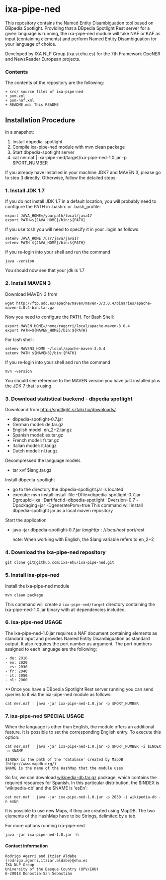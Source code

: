 # ixa-pipe-ned

This repository contains the Named Entity Disambiguation tool based on DBpedia Spotlight.
Providing that a DBpedia Spotlight Rest server for a given language is running, the ixa-pipe-ned module will take
NAF or KAF as input (containing <entities> elements) and perform Named Entity Disambiguation
for your language of choice.

Developed by IXA NLP Group (ixa.si.ehu.es) for the 7th Framework OpeNER and NewsReader European projects.

### Contents

The contents of the repository are the following:

    + src/ source files of ixa-pipe-ned
    + pom.xml 
    + pom-naf.xml
    + README.md: This README

## Installation Procedure

In a snapshot:

 1. Install dbpedia-spotlight
 2. Compile ixa-pipe-ned module with mvn clean package
 3. Start dbpedia-spotlight server
 4. cat ner.naf | ixa-pipe-ned/target/ixa-pipe-ned-1.0.jar -p $PORT_NUMBER

If you already have installed in your machine JDK7 and MAVEN 3, please go to step 3
directly. Otherwise, follow the detailed steps:

### 1. Install JDK 1.7

If you do not install JDK 1.7 in a default location, you will probably need to configure the PATH in .bashrc or .bash_profile:

    export JAVA_HOME=/yourpath/local/java17
    export PATH=${JAVA_HOME}/bin:${PATH}


If you use tcsh you will need to specify it in your .login as follows:

    setenv JAVA_HOME /usr/java/java17
    setenv PATH ${JAVA_HOME}/bin:${PATH}


If you re-login into your shell and run the command

    java -version


You should now see that your jdk is 1.7

### 2. Install MAVEN 3

Download MAVEN 3 from

    wget http://ftp.udc.es/apache/maven/maven-3/3.0.4/binaries/apache-maven-3.0.4-bin.tar.gz

Now you need to configure the PATH. For Bash Shell:

    export MAVEN_HOME=/home/ragerri/local/apache-maven-3.0.4
    export PATH=${MAVEN_HOME}/bin:${PATH}

For tcsh shell:

    setenv MAVEN3_HOME ~/local/apache-maven-3.0.4
    setenv PATH ${MAVEN3}/bin:{PATH}

If you re-login into your shell and run the command

    mvn -version


You should see reference to the MAVEN version you have just installed plus the JDK 7 that is using.

### 3. Download statistical backend - dbpedia spotlight

Downloand from http://spotlight.sztaki.hu/downloads/
- dbpedia-spotlight-0.7.jar
- German model: de.tar.gz
- English model: en_2+2.tar.gz 
- Spanish model: es.tar.gz	
- French model: fr.tar.gz
- Italian model: it.tar.gz
- Dutch model: nl.tar.gz

Decompressed the language models 
- tar xvf $lang.tar.gz

Install dbpedia-spotlight
- go to the directory the dbpedia-spotlight.jar is located
- execute:
  mvn install:install-file -Dfile=dbpedia-spotlight-0.7.jar -DgroupId=ixa -DartifactId=dbpedia-spotlight -Dversion=0.7 -Dpackaging=jar -DgeneratePom=true
  This command will install dbpedia-spotlight jar as a local maven repository

Start the application
- java -jar dbpedia-spotlight-0.7.jar $lang http://localhost:$port/rest 

  note: When working with English, the $lang variable refers to en_2+2 


### 4. Download the ixa-pipe-ned repository

    git clone git@github.com:ixa-ehu/ixa-pipe-ned.git


### 5. Install ixa-pipe-ned

Install the ixa-pipe-ned module

    mvn clean package


This command will create a `ixa-pipe-ned/target` directory containing the
ixa-pipe-ned-1.0.jar binary with all dependencies included.

### 6. ixa-pipe-ned USAGE

The ixa-pipe-ned-1.0.jar requires a NAF document containing <entities> elements as standard input and
provides Named Entity Disambiguation as standard output. It also requires the port number as argument.
The port numbers assigned to each language are the following:

    - de: 2010
    - en: 2020
    - es: 2030
    - fr: 2040
    - it: 2050
    - nl: 2060

**Once you have a DBpedia Spotlight Rest server running you can send queries to it via the ixa-pipe-ned module as follows:

    cat ner.naf | java -jar ixa-pipe-ned-1.0.jar -p $PORT_NUMBER

### 7. ixa-pipe-ned SPECIAL USAGE

When the language is other than English, the module offers an
additional feature. It is possible to set the corresponding English entry. To execute this option:

    cat ner.naf | java -jar ixa-pipe-ned-1.0.jar -p $PORT_NUMBER -i $INDEX -n $NAME

    $INDEX is the path of the 'database' created by MapDB (http://www.mapdb.org/)
    $NAME is the name of the HashMap that the module uses

So far, we can download [wikipedia-db.tar.gz](http://ixa2.si.ehu.es/ixa-pipes/models/wikipedia-db.tar.gz) package, which contains the
required resources for Spanish. In this particular distribution, the $INDEX is 'wikipedia-db' and the $NAME is 'esEn':

    cat ner.naf | java -jar ixa-pipe-ned-1.0.jar -p 2030 -i wikipedia-db -n esEn

It is possible to use new Maps, if they are created using MapDB. The
two elements of the HashMap have to be Strings, delimited by a tab. 


For more options running ixa-pipe-ned

    java -jar ixa-pipe-ned-1.0.jar -h

#### Contact information

    Rodrigo Agerri and Itziar Aldabe
    {rodrigo.agerri,itziar.aldabe}@ehu.es
    IXA NLP Group
    University of the Basque Country (UPV/EHU)
    E-20018 Donostia-San Sebastián

